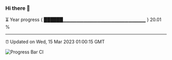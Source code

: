 ### Hi there 👋

⏳ Year progress { ██████▁▁▁▁▁▁▁▁▁▁▁▁▁▁▁▁▁▁▁▁▁▁▁▁ } 20.01 %

---

⏰ Updated on Wed, 15 Mar 2023 01:00:15 GMT

![Progress Bar CI](https://github.com/liununu/liununu/workflows/Progress%20Bar%20CI/badge.svg)
